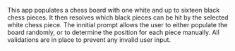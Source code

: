 This app populates a chess board with one white and up to sixteen black chess pieces.
It then resolves which black pieces can be hit by the selected white chess piece.
The innitial prompt allows the user to either populate the board randomly, or to determine the position for each piece manually.
All validations are in place to prevent any invalid user input.
